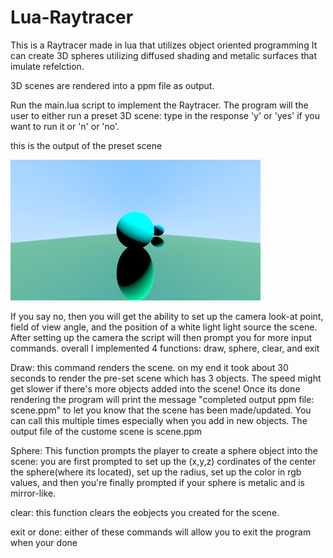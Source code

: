 # Lua-Raytracer
This is a Raytracer made in lua that utilizes object oriented programming
It can create 3D spheres utilizing diffused shading and metalic surfaces that imulate refelction. 

3D scenes are rendered into a ppm file as output.

Run the main.lua script to implement the Raytracer. The program will the user to either run a preset 3D scene:
  type in the response 'y' or 'yes' if you want to run it or 'n' or 'no'. 
  
this is the output of the preset scene

![3dscene](static.png)
  
If you say no, then you will get the ability to set up the camera look-at point, field of view angle, and the position of a white light light source the scene. After setting up the camera the script will then prompt you for more input commands. overall I implemented 4 functions: draw, sphere, clear, and exit

Draw: this command renders the scene. on my end it took about 30 seconds to render the pre-set scene which has 3 objects. The speed might get slower if there's more objects added into the scene! Once its done rendering the program will print the message "completed output ppm file: scene.ppm" to let you know that the scene has been made/updated. You can call this multiple times especially when you add in new objects. The output file of the custome scene is scene.ppm

Sphere: This function prompts the player to create a sphere object into the scene: you are first prompted to set up the (x,y,z) cordinates of the center the sphere(where its located), set up the radius, set up the color in rgb values, and then you're finally prompted if your sphere is metalic and is mirror-like.

clear: this function clears the eobjects you created for the scene.

exit or done: either of these commands will allow you to exit the program when your done
